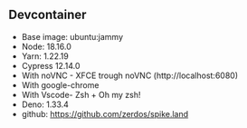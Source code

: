 ## Devcontainer

- Base image: ubuntu:jammy
- Node: 18.16.0
- Yarn: 1.22.19
- Cypress 12.14.0
- With noVNC - XFCE trough noVNC (http://localhost:6080)
- With google-chrome
- With Vscode- Zsh + Oh my zsh!
- Deno: 1.33.4
- github: https://github.com/zerdos/spike.land
